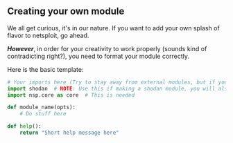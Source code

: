 ## Creating your own module

We all get curious, it's in our nature. If you want to add your own splash of flavor to netsploit, go ahead.

___However___, in order for your creativity to work properly (sounds kind of contradicting right?), you need to format your module correctly.

Here is the basic template:

```python
# Your imports here (Try to stay away from external modules, but if you really need it I might make an exception)
import shodan  # NOTE: Use this if making a shodan module, you will also need the api as a parameter in run()
import nsp.core as core  # This is needed

def module_name(opts):
    # Do stuff here

def help():
    return "Short help message here"



```
